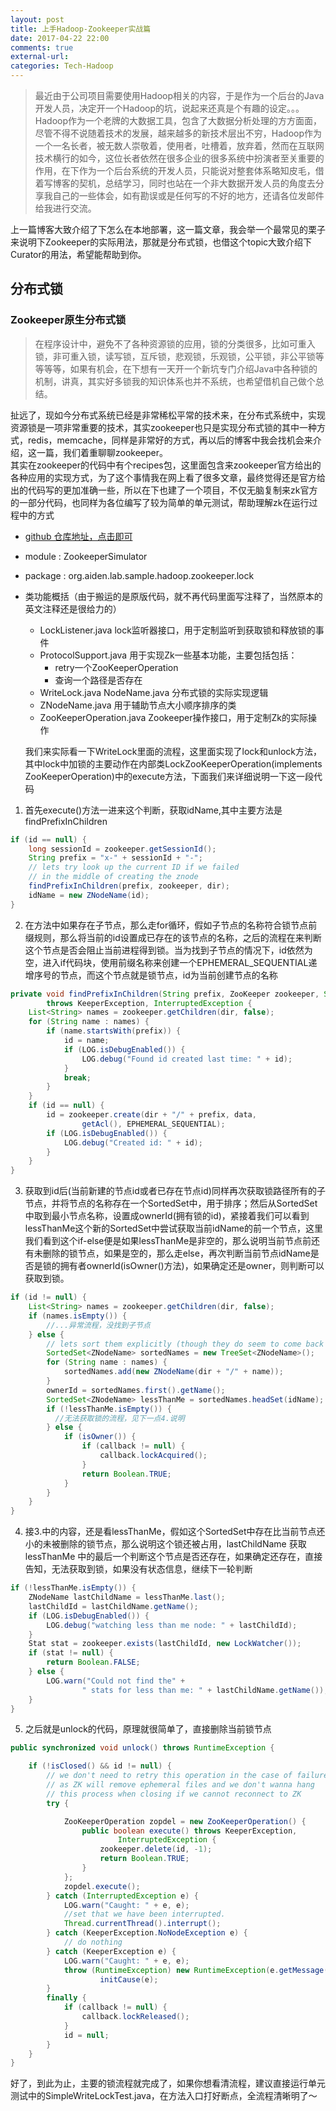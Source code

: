 ```yaml
---
layout: post
title: 上手Hadoop-Zookeeper实战篇
date: 2017-04-22 22:00
comments: true
external-url:
categories: Tech-Hadoop
---
```


> 最近由于公司项目需要使用Hadoop相关的内容，于是作为一个后台的Java开发人员，决定开一个Hadoop的坑，说起来还真是个有趣的设定。。。  
> Hadoop作为一个老牌的大数据工具，包含了大数据分析处理的方方面面，尽管不得不说随着技术的发展，越来越多的新技术层出不穷，Hadoop作为一个一名长者，被无数人崇敬着，使用者，吐槽着，放弃着，然而在互联网技术横行的如今，这位长者依然在很多企业的很多系统中扮演者至关重要的作用，在下作为一个后台系统的开发人员，只能说对整套体系略知皮毛，借着写博客的契机，总结学习，同时也站在一个非大数据开发人员的角度去分享我自己的一些体会，如有勘误或是任何写的不好的地方，还请各位发邮件给我进行交流。  

上一篇博客大致介绍了下怎么在本地部署，这一篇文章，我会举一个最常见的栗子来说明下Zookeeper的实际用法，那就是分布式锁，也借这个topic大致介绍下Curator的用法，希望能帮助到你。

## 分布式锁
### Zookeeper原生分布式锁
> 在程序设计中，避免不了各种资源锁的应用，锁的分类很多，比如可重入锁，非可重入锁，读写锁，互斥锁，悲观锁，乐观锁，公平锁，非公平锁等等等等，如果有机会，在下想有一天开一个新坑专门介绍Java中各种锁的机制，讲真，其实好多锁我的知识体系也并不系统，也希望借机自己做个总结。  

扯远了，现如今分布式系统已经是非常稀松平常的技术来，在分布式系统中，实现资源锁是一项非常重要的技术，其实zookeeper也只是实现分布式锁的其中一种方式，redis，memcache，同样是非常好的方式，再以后的博客中我会找机会来介绍，这一篇，我们着重聊聊zookeeper。  
其实在zookeeper的代码中有个recipes包，这里面包含来zookeeper官方给出的各种应用的实现方式，为了这个事情我在网上看了很多文章，最终觉得还是官方给出的代码写的更加准确一些，所以在下也建了一个项目，不仅无脑复制来zk官方的一部分代码，也同样为各位编写了较为简单的单元测试，帮助理解zk在运行过程中的方式

- [github 仓库地址，点击即可](https://github.com/knightaiden/HadoopSimulator)
- module : ZookeeperSimulator
- package : org.aiden.lab.sample.hadoop.zookeeper.lock
- 类功能概括（由于搬运的是原版代码，就不再代码里面写注释了，当然原本的英文注释还是很给力的）
    - LockListener.java  lock监听器接口，用于定制监听到获取锁和释放锁的事件
    - ProtocolSupport.java 用于实现Zk一些基本功能，主要包括包括：
      - retry一个ZooKeeperOperation
      - 查询一个路径是否存在
    - WriteLock.java	NodeName.java 分布式锁的实际实现逻辑
    - ZNodeName.java 用于辅助节点大小顺序排序的类
    - ZooKeeperOperation.java Zookeeper操作接口，用于定制Zk的实际操作

  我们来实际看一下WriteLock里面的流程，这里面实现了lock和unlock方法，其中lock中加锁的主要动作在内部类LockZooKeeperOperation(implements ZooKeeperOperation)中的execute方法，下面我们来详细说明一下这一段代码
1. 首先execute()方法一进来这个判断，获取idName,其中主要方法是findPrefixInChildren
```java
if (id == null) {
    long sessionId = zookeeper.getSessionId();
    String prefix = "x-" + sessionId + "-";
    // lets try look up the current ID if we failed
    // in the middle of creating the znode
    findPrefixInChildren(prefix, zookeeper, dir);
    idName = new ZNodeName(id);
}
```
2. 在方法中如果存在子节点，那么走for循环，假如子节点的名称符合锁节点前缀规则，那么将当前的id设置成已存在的该节点的名称，之后的流程在来判断这个节点是否会阻止当前进程得到锁。当为找到子节点的情况下，id依然为空，进入if代码块，使用前缀名称来创建一个EPHEMERAL_SEQUENTIAL递增序号的节点，而这个节点就是锁节点，id为当前创建节点的名称
```java
private void findPrefixInChildren(String prefix, ZooKeeper zookeeper, String dir)
        throws KeeperException, InterruptedException {
    List<String> names = zookeeper.getChildren(dir, false);
    for (String name : names) {
        if (name.startsWith(prefix)) {
            id = name;
            if (LOG.isDebugEnabled()) {
                LOG.debug("Found id created last time: " + id);
            }
            break;
        }
    }
    if (id == null) {
        id = zookeeper.create(dir + "/" + prefix, data,
                getAcl(), EPHEMERAL_SEQUENTIAL);
        if (LOG.isDebugEnabled()) {
            LOG.debug("Created id: " + id);
        }
    }
}
```
3. 获取到id后(当前新建的节点id或者已存在节点id)同样再次获取锁路径所有的子节点，并将节点的名称存在一个SortedSet中，用于排序；然后从SortedSet中取到最小节点名称，设置成ownerId(拥有锁的id)，紧接着我们可以看到lessThanMe这个新的SortedSet中尝试获取当前idName的前一个节点，这里我们看到这个if-else便是如果lessThanMe是非空的，那么说明当前节点前还有未删除的锁节点，如果是空的，那么走else，再次判断当前节点idName是否是锁的拥有者ownerId(isOwner()方法)，如果确定还是owner，则判断可以获取到锁。
```java
if (id != null) {
    List<String> names = zookeeper.getChildren(dir, false);
    if (names.isEmpty()) {
        //...异常流程，没找到子节点
    } else {
        // lets sort them explicitly (though they do seem to come back in order ususally :)
        SortedSet<ZNodeName> sortedNames = new TreeSet<ZNodeName>();
        for (String name : names) {
            sortedNames.add(new ZNodeName(dir + "/" + name));
        }
        ownerId = sortedNames.first().getName();
        SortedSet<ZNodeName> lessThanMe = sortedNames.headSet(idName);
        if (!lessThanMe.isEmpty()) {
          //无法获取锁的流程，见下一点4.说明
        } else {
            if (isOwner()) {
                if (callback != null) {
                    callback.lockAcquired();
                }
                return Boolean.TRUE;
            }
        }
    }
}
```
4. 接3.中的内容，还是看lessThanMe，假如这个SortedSet中存在比当前节点还小的未被删除的锁节点，那么说明这个锁还被占用，lastChildName 获取lessThanMe 中的最后一个判断这个节点是否还存在，如果确定还存在，直接告知，无法获取到锁，如果没有状态信息，继续下一轮判断
```java
if (!lessThanMe.isEmpty()) {
    ZNodeName lastChildName = lessThanMe.last();
    lastChildId = lastChildName.getName();
    if (LOG.isDebugEnabled()) {
        LOG.debug("watching less than me node: " + lastChildId);
    }
    Stat stat = zookeeper.exists(lastChildId, new LockWatcher());
    if (stat != null) {
        return Boolean.FALSE;
    } else {
        LOG.warn("Could not find the" +
                " stats for less than me: " + lastChildName.getName());
    }
}
```
5. 之后就是unlock的代码，原理就很简单了，直接删除当前锁节点
```java
public synchronized void unlock() throws RuntimeException {

    if (!isClosed() && id != null) {
        // we don't need to retry this operation in the case of failure
        // as ZK will remove ephemeral files and we don't wanna hang
        // this process when closing if we cannot reconnect to ZK
        try {

            ZooKeeperOperation zopdel = new ZooKeeperOperation() {
                public boolean execute() throws KeeperException,
                        InterruptedException {
                    zookeeper.delete(id, -1);
                    return Boolean.TRUE;
                }
            };
            zopdel.execute();
        } catch (InterruptedException e) {
            LOG.warn("Caught: " + e, e);
            //set that we have been interrupted.
            Thread.currentThread().interrupt();
        } catch (KeeperException.NoNodeException e) {
            // do nothing
        } catch (KeeperException e) {
            LOG.warn("Caught: " + e, e);
            throw (RuntimeException) new RuntimeException(e.getMessage()).
                    initCause(e);
        }
        finally {
            if (callback != null) {
                callback.lockReleased();
            }
            id = null;
        }
    }
}
```

好了，到此为止，主要的锁流程就完成了，如果你想看清流程，建议直接运行单元测试中的SimpleWriteLockTest.java，在方法入口打好断点，全流程清晰明了～
